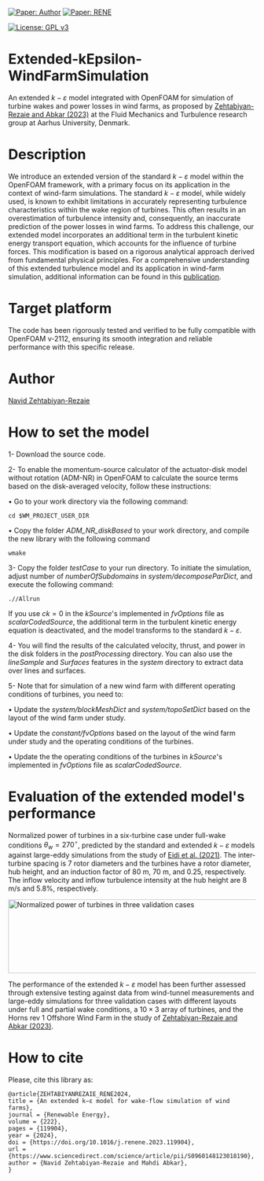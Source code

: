 <!--  [![Compatibility: OFver](https://img.shields.io/badge/Compatible_with-OpenFOAM.v2112-lightblue.svg)]()  -->
[![Paper: Author](https://img.shields.io/badge/Author-green.svg)](https://sites.google.com/view/zehtabiyan/home)
[![Paper: RENE](https://img.shields.io/badge/Paper-RENE-red.svg)](https://doi.org/10.1016/j.renene.2023.119904)

[![License: GPL v3](https://img.shields.io/badge/License-GPLv3-blue.svg)](https://www.gnu.org/licenses/gpl-3.0) 


# Extended-kEpsilon-WindFarmSimulation
An extended $k-\varepsilon$ model integrated with OpenFOAM for simulation of turbine wakes and power losses in wind farms, as proposed by [Zehtabiyan-Rezaie and Abkar (2023)](https://doi.org/10.1016/j.renene.2023.119904) at the Fluid Mechanics and Turbulence research group at Aarhus University, Denmark. 

# Description
We introduce an extended version of the standard $k-\varepsilon$ model within the OpenFOAM framework, with a primary focus on its application in the context of wind-farm simulations. The standard $k-\varepsilon$ model, while widely used, is known to exhibit limitations in accurately representing turbulence characteristics within the wake region of turbines. This often results in an overestimation of turbulence intensity and, consequently, an inaccurate prediction of the power losses in wind farms. To address this challenge, our extended model incorporates an additional term in the turbulent kinetic energy transport equation, which accounts for the influence of turbine forces. This modification is based on a rigorous analytical approach derived from fundamental physical principles. For a comprehensive understanding of this extended turbulence model and its application in wind-farm simulation, additional information can be found in this [publication](https://doi.org/10.1016/j.renene.2023.119904).

# Target platform
The code has been rigorously tested and verified to be fully compatible with OpenFOAM v-2112, ensuring its smooth integration and reliable performance with this specific release.

# Author
[Navid Zehtabiyan-Rezaie](https://sites.google.com/view/zehtabiyan/home)

# How to set the model
1- Download the source code.

2- To enable the momentum-source calculator of the actuator-disk model without rotation (ADM-NR) in OpenFOAM to calculate the source terms based on the disk-averaged velocity, follow these instructions:

$\bullet$ Go to your work directory via the following command:
  
`cd $WM_PROJECT_USER_DIR`
       
$\bullet$ Copy the folder _ADM_NR_diskBased_ to your work directory, and compile the new library with the following command
  
 `wmake`
 
3- Copy the folder _testCase_ to your run directory. To initiate the simulation, adjust number of _numberOfSubdomains_ in _system/decomposeParDict_, and execute the following command:

`.//Allrun`


If you use $ck = 0$ in the _kSource_'s implemented in _fvOptions_ file as _scalarCodedSource_, the additional term in the turbulent kinetic energy equation is deactivated, and the model transforms to the standard $k-\varepsilon$.

4- You will find the results of the calculated velocity, thrust, and power in the disk folders in the _postProcessing_ directory. You can also use the _lineSample_ and _Surfaces_ features in the _system_ directory to extract data over lines and surfaces.

5- Note that for simulation of a new wind farm with different operating conditions of turbines, you need to:

$\bullet$ Update the _system/blockMeshDict_ and _system/topoSetDict_ based on the layout of the wind farm under study.

$\bullet$ Update the _constant/fvOptions_ based on the layout of the wind farm under study and the operating conditions of the turbines.

$\bullet$ Update the the operating conditions of the turbines in _kSource_'s implemented in _fvOptions_ file as _scalarCodedSource_.

# Evaluation of the extended model's performance
Normalized power of turbines in a six-turbine case under full-wake conditions $\theta_w = 270^\circ$, predicted by the standard and extended $k-\varepsilon$ models against large-eddy simulations from the study of [Eidi et al. (2021)](https://doi.org/10.1016/j.renene.2021.08.012). The inter-turbine spacing is 7 rotor diameters and the turbines have a rotor diameter, hub height, and an induction factor of 80 m, 70 m, and 0.25, respectively. The inflow velocity and inflow turbulence intensity at the hub height are 8 m/s and 5.8\%, respectively.

  <img src="https://github.com/nzhtbyn/Extended-kEpsilon-WindFarmSimulation/blob/main/testCase/case1_layout_NP.png" width="900" height="150" alt="Normalized power of turbines in three validation cases">

The performance of the extended $k-\varepsilon$ model has been further assessed through extensive testing against data from wind-tunnel measurements and large-eddy simulations for three validation cases with different layouts under full and partial wake conditions, a $10 \times 3$ array of turbines, and the Horns rev 1 Offshore Wind Farm in the study of [Zehtabiyan-Rezaie and Abkar (2023)](https://doi.org/10.1016/j.renene.2023.119904).

<!-- Streamwise velocity in turbine wakes in a wind farm consisting of a $10 \times 3$ array of turbines. Comparison of profiles against wind-tunnel measurement from the  study of [Chamorro and Porté-Agel](https://doi.org/10.3390/en4111916):
![WindTunnelMeasurements](https://github.com/nzhtbyn/FiguresForCodes/blob/main/Extended-kEpsilon-WindFarmSim/vertical_vs_experiment.png)

Normalized power of the operational wind farm of HR1, predicted through the extended $k-\varepsilon$ model compared with large-eddy simulations data from [Wu and Porté-Agel](https://doi.org/10.1016/j.renene.2014.06.019):
![Hornsrev1](https://github.com/nzhtbyn/FiguresForCodes/blob/main/Extended-kEpsilon-WindFarmSim/NP_HR1.png) -->

# How to cite
Please, cite this library as:
```
@article{ZEHTABIYANREZAIE_RENE2024,
title = {An extended k−ɛ model for wake-flow simulation of wind farms},
journal = {Renewable Energy},
volume = {222},
pages = {119904},
year = {2024},
doi = {https://doi.org/10.1016/j.renene.2023.119904},
url = {https://www.sciencedirect.com/science/article/pii/S0960148123018190},
author = {Navid Zehtabiyan-Rezaie and Mahdi Abkar},
}
```
